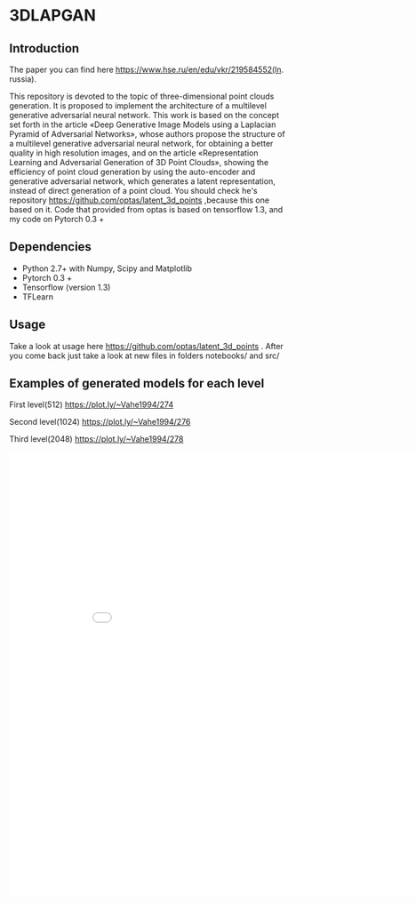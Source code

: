# 3DLAPGAN

## Introduction

The paper you can find here https://www.hse.ru/en/edu/vkr/219584552(ln. russia).

This repository is devoted to the topic of three-dimensional point clouds generation. It is proposed to implement the architecture of a multilevel generative adversarial neural network. This work is based on the concept set forth in the article «Deep Generative Image Models using a Laplacian Pyramid of Adversarial Networks», whose authors propose the structure of a multilevel generative adversarial neural network, for obtaining a better quality in high resolution images, and on the article «Representation Learning and Adversarial Generation of 3D Point Clouds», showing the efficiency of point cloud generation by using the auto-encoder and generative adversarial network, which generates a latent representation, instead of direct generation of a point cloud. You should check he's repository https://github.com/optas/latent_3d_points ,because this one based on it. Code that provided from optas is based on tensorflow 1.3, and my code on Pytorch 0.3 +


## Dependencies

- Python 2.7+ with Numpy, Scipy and Matplotlib
- Pytorch 0.3 +
- Tensorflow (version 1.3)
- TFLearn

## Usage
Take a look at usage here https://github.com/optas/latent_3d_points . After you come back just take a look at new files in folders notebooks/ and src/

## Examples of generated models for each level

First level(512)
https://plot.ly/~Vahe1994/274

Second level(1024)
https://plot.ly/~Vahe1994/276

Third level(2048)
https://plot.ly/~Vahe1994/278



<iframe width="900" height="800" frameborder="0" scrolling="no" src="//plot.ly/~Vahe1994/278.embed"></iframe>
